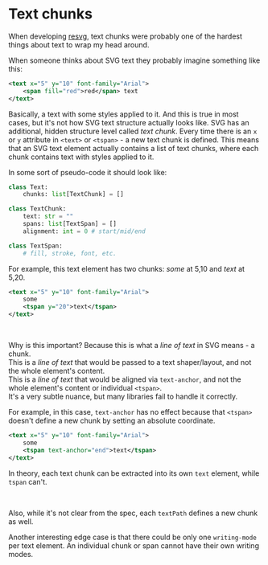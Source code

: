 # Text chunks

When developing [resvg](https://github.com/RazrFalcon/resvg),
text chunks were probably one of the hardest things about text to wrap my head around.

When someone thinks about SVG text they probably imagine something like this:

```xml
<text x="5" y="10" font-family="Arial">
    <span fill="red">red</span> text
</text>
```

Basically, a text with some styles applied to it. And this is true in most cases, but it's not how
SVG text structure actually looks like. SVG has an additional, hidden structure level called
_text chunk_.
Every time there is an `x` or `y` attribute in `<text>` or `<tspan>` - a new text chunk is defined.
This means that an SVG text element actually contains a list of text chunks,
where each chunk contains text with styles applied to it.

In some sort of pseudo-code it should look like:

```python
class Text:
    chunks: list[TextChunk] = []

class TextChunk:
    text: str = ""
    spans: list[TextSpan] = []
    alignment: int = 0 # start/mid/end

class TextSpan:
    # fill, stroke, font, etc.
```

For example, this text element has two chunks: _some_ at 5,10 and _text_ at 5,20.

```xml
<text x="5" y="10" font-family="Arial">
    some
    <tspan y="20">text</tspan>
</text>
```

<br>

Why is this important? Because this is what a _line of text_ in SVG means - a chunk.<br/>
This is a _line of text_ that would be passed to a text shaper/layout,
and not the whole element's content.<br/>
This is a _line of text_ that would be aligned via `text-anchor`,
and not the whole element's content or individual `<tspan>`.<br/>
It's a very subtle nuance, but many libraries fail to handle it correctly.

For example, in this case, `text-anchor` has no effect because that `<tspan>`
doesn't define a new chunk by setting an absolute coordinate.

```xml
<text x="5" y="10" font-family="Arial">
    some
    <tspan text-anchor="end">text</tspan>
</text>
```

In theory, each text chunk can be extracted into its own `text` element, while `tspan` can't.

<br>

Also, while it's not clear from the spec, each `textPath` defines a new chunk as well.

Another interesting edge case is that there could be only one `writing-mode` per text element.
An individual chunk or span cannot have their own writing modes.

